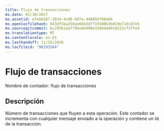 ```yaml
---
title: Flujo de transacciones
ms.date: 03/30/2017
ms.assetid: efeb0167-2014-4c08-b07a-44885bf80a66
ms.openlocfilehash: 843df5ba250ae66b3d7f33500b3b019e71dc87e5
ms.sourcegitcommit: bc293b14af795e0e999e3304dd40c0222cf2ffe4
ms.translationtype: MT
ms.contentlocale: es-ES
ms.lasthandoff: 11/26/2020
ms.locfileid: "96293564"
---
```

# <a name="transactions-flowed"></a>Flujo de transacciones

Nombre de contador: flujo de transacciones  
  
## <a name="description"></a>Descripción  

 Número de transacciones que fluyen a esta operación. Este contador se incrementa con cualquier mensaje enviado a la operación y contiene un Id. de la transacción.
